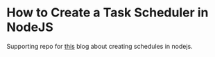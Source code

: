 # How to Create a Task Scheduler in NodeJS

Supporting repo for [this](https://andredevries.dev/blog/node-task-scheduler.html) blog about creating schedules in nodejs.
